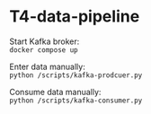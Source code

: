 # T4-data-pipeline
Start Kafka broker:\
`docker compose up`

Enter data manually:\
`python /scripts/kafka-prodcuer.py`

Consume data manually:\
`python /scripts/kafka-consumer.py`